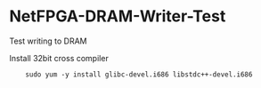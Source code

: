 # NetFPGA-DRAM-Writer-Test
Test writing to DRAM

Install 32bit cross compiler

		sudo yum -y install glibc-devel.i686 libstdc++-devel.i686

